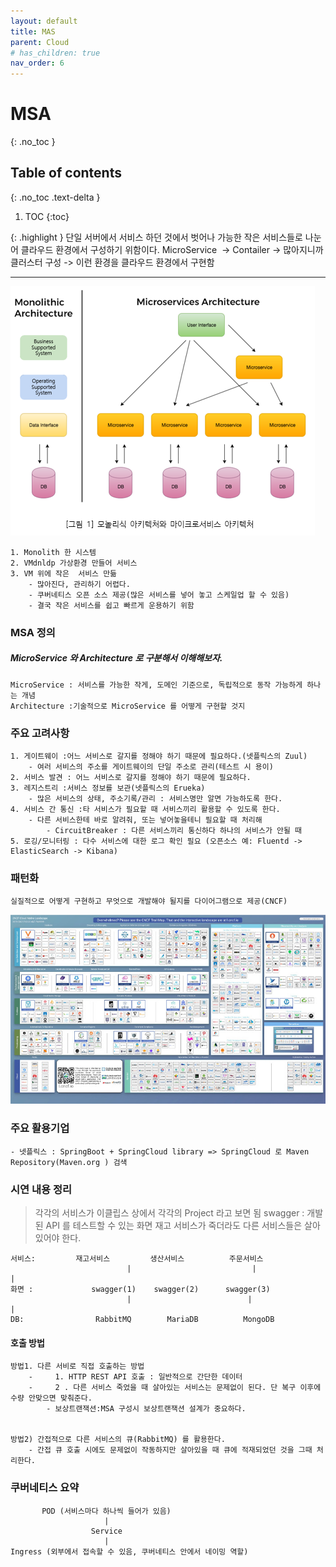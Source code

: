 ```yaml
---
layout: default
title: MAS
parent: Cloud
# has_children: true
nav_order: 6
---
```




# MSA
{: .no_toc }

## Table of contents
{: .no_toc .text-delta }

1. TOC
{:toc}




{: .highlight }
단일 서버에서 서비스 하던 것에서 벗어나 가능한 작은 서비스들로 나눈어 클라우드 환경에서 구성하기 위함이다. 
 MicroService  -> Contailer -> 많아지니까 클러스터 구성 -> 이런 환경을 클라우드 환경에서 구현함
 
---

![https://www.s-core.co.kr/ 참조](/assets/images/msa-arch.png) 

    1. Monolith 한 시스템
    2. VMdnldp 가상환경 만들어 서비스
    3. VM 위에 작은  서비스 만듦
        - 많아진다, 관리하기 어렵다. 
        - 쿠버네티스 오픈 소스 제공(많은 서비스를 넣어 놓고 스케일업 할 수 있음)
        - 결국 작은 서비스를 쉽고 빠르게 운용하기 위함


### MSA 정의

##### MicroService 와 Architecture 로 구분해서 이해해보자. 

    MicroService : 서비스를 가능한 작게, 도메인 기준으로, 독립적으로 동작 가능하게 하나는 개념
    Architecture :기술적으로 MicroService 를 어떻게 구현할 것지 

### 주요 고려사항
    1. 게이트웨이 :어느 서비스로 갈지를 정해야 하기 때문에 필요하다.(넷플릭스의 Zuul)
        - 여러 서비스의 주소를 게이트웨이의 단일 주소로 관리(테스트 시 용이)
    2. 서비스 발견 : 어느 서비스로 갈지를 정해야 하기 때문에 필요하다.
    3. 레지스트리 :서비스 정보를 보관(넷플릭스의 Erueka)
        - 많은 서비스의 상태, 주소기록/관리 : 서비스명만 알면 가능하도록 한다. 
    4. 서비스 간 통신 :타 서비스가 필요할 때 서비스끼리 활용할 수 있도록 한다.
        - 다른 서비스한테 바로 알려줘, 또는 넣어놓을테니 필요할 때 처리해
            - CircuitBreaker : 다른 서비스끼리 통신하다 하나의 서비스가 안될 때
    5. 로깅/모니터링 : 다수 서비스에 대한 로그 확인 필요 (오픈소스 예: Fluentd -> ElasticSearch -> Kibana)


### 패턴화
    실질적으로 어떻게 구현하고 무엇으로 개발해야 될지를 다이어그램으로 제공(CNCF)
    
![generateFolder](/assets/images/msa-cncf.jpg)

### 주요 활용기업
    - 넷플릭스 : SpringBoot + SpringCloud library => SpringCloud 로 Maven  Repository(Maven.org ) 검색



### 시연 내용 정리 

>각각의 서비스가 이클립스 상에서 각각의 Project 라고 보면 됨
swagger : 개발된 API 를 테스트할 수 있는 화면
재고 서비스가 죽더라도 다른 서비스들은 살아 있어야 한다. 


```text
서비스:         재고서비스         생산서비스          주문서비스
                          |                           |                          |
화면 :             swagger(1)    swagger(2)      swagger(3)
                          |                          |                          | 
DB:                RabbitMQ        MariaDB          MongoDB

```

#### 호출 방법

    방법1. 다른 서비로 직접 호출하는 방법
        -     1. HTTP REST API 호출 : 일반적으로 간단한 데이터
        -     2 . 다른 서비스 죽었을 때 살아있는 서비스는 문제없이 된다. 단 복구 이후에 수량 안맞으면 맞춰준다.
            - 보상트랜잭션:MSA 구성시 보상트랜잭션 설계가 중요하다.
    
    
    방법2) 간접적으로 다른 서비스의 큐(RabbitMQ) 를 활용한다.
        - 간접 큐 호출 시에도 문제없이 작동하지만 살아있을 때 큐에 적재되었던 것을 그때 처리한다.
     
     
### 쿠버네티스 요약
   
   ```
          POD (서비스마다 하나씩 들어가 있음)
                        |
                     Service
                        | 
  Ingress (외부에서 접속할 수 있음, 쿠버네티스 안에서 네이밍 역할)
   
   
   ```
